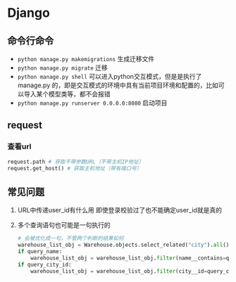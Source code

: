 # Django

## 命令行命令

- `python manage.py makemigrations` 生成迁移文件
- `python manage.py migrate` 迁移
- `python manage.py shell` 可以进入python交互模式，但是是执行了 manage.py 的，即是交互模式的环境中具有当前项目环境和配置的，比如可以导入某个模型类等，都不会报错
- `python manage.py runserver 0.0.0.0:8080` 启动项目

## request

### 查看url

```py
request.path # 获取不带参数URL（不带主机IP地址）
request.get_host() # 获取主机地址（带有端口号）
```

## 常见问题

1. URL中传递user_id有什么用
    即使登录校验过了也不能确定user_id就是真的
2. 多个查询语句也可能是一句执行的

    ```py
    # 会被优化成一句，不管两个判断的结果如何
    warehouse_list_obj = Warehouse.objects.select_related("city").all().order_by("-order")
    if query_name:
        warehouse_list_obj = warehouse_list_obj.filter(name__contains=query_name)
    if query_city_id:
        warehouse_list_obj = warehouse_list_obj.filter(city__id=query_city_id)
    ```